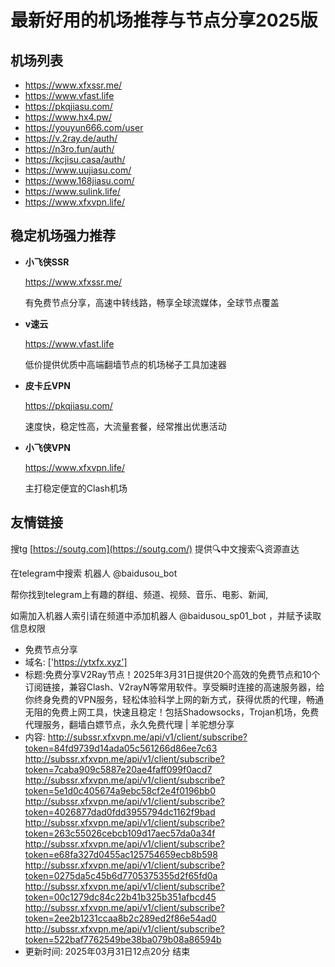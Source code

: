 # 最新好用的机场推荐与节点分享2025版

## 机场列表
* https://www.xfxssr.me/
* https://www.vfast.life
* https://pkqjiasu.com/
* https://www.hx4.pw/ 
* https://youyun666.com/user
* https://v.2ray.de/auth/
* https://n3ro.fun/auth/
* https://kcjisu.casa/auth/
* https://www.uujiasu.com/
* https://www.168jiasu.com/
* https://www.sulink.life/
* https://www.xfxvpn.life/

## 稳定机场强力推荐

+ **小飞侠SSR**
  
   https://www.xfxssr.me/
   
   有免费节点分享，高速中转线路，畅享全球流媒体，全球节点覆盖
   
+ **v速云**
  
   https://www.vfast.life
   
   低价提供优质中高端翻墙节点的机场梯子工具加速器
   
+ **皮卡丘VPN**
  
   https://pkqjiasu.com/
   
   速度快，稳定性高，大流量套餐，经常推出优惠活动
   
+ **小飞侠VPN**
  
   https://www.xfxvpn.life/
   
   主打稳定便宜的Clash机场

## 友情链接

搜tg [https://soutg.com](https://soutg.com/) 提供🔍中文搜索🔍资源直达

在telegram中搜索 机器人 @baidusou_bot

帮你找到telegram上有趣的群组、频道、视频、音乐、电影、新闻,

如需加入机器人索引请在频道中添加机器人 @baidusou_sp01_bot ，并赋予读取信息权限

- 免费节点分享 
- 域名: ['https://ytxfx.xyz'] 
- 标题:免费分享V2Ray节点！2025年3月31日提供20个高效的免费节点和10个订阅链接，兼容Clash、V2rayN等常用软件。享受瞬时连接的高速服务器，给你终身免费的VPN服务，轻松体验科学上网的新方式，获得优质的代理，畅通无阻的免费上网工具，快速且稳定！包括Shadowsocks，Trojan机场，免费代理服务，翻墙白嫖节点，永久免费代理  |  羊驼想分享 
- 内容: 
http://subssr.xfxvpn.me/api/v1/client/subscribe?token=84fd9739d14ada05c561266d86ee7c63
http://subssr.xfxvpn.me/api/v1/client/subscribe?token=7caba909c5887e20ae4faff099f0acd7
http://subssr.xfxvpn.me/api/v1/client/subscribe?token=5e1d0c405674a9ebc58cf2e4f0196bb0
http://subssr.xfxvpn.me/api/v1/client/subscribe?token=4026877dad0fdd3955794dc1162f9bad
http://subssr.xfxvpn.me/api/v1/client/subscribe?token=263c55026cebcb109d17aec57da0a34f
http://subssr.xfxvpn.me/api/v1/client/subscribe?token=e68fa327d0455ac125754659ecb8b598
http://subssr.xfxvpn.me/api/v1/client/subscribe?token=0275da5c45b6d7705375355d2f65fd0a
http://subssr.xfxvpn.me/api/v1/client/subscribe?token=00c1279dc84c22b41b325b351afbcd45
http://subssr.xfxvpn.me/api/v1/client/subscribe?token=2ee2b1231ccaa8b2c289ed2f86e54ad0
http://subssr.xfxvpn.me/api/v1/client/subscribe?token=522baf7762549be38ba079b08a86594b 
- 更新时间: 2025年03月31日12点20分 
结束
